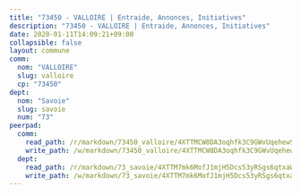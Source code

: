 ```yaml
---
title: "73450 - VALLOIRE | Entraide, Annonces, Initiatives"
description: "73450 - VALLOIRE | Entraide, Annonces, Initiatives"
date: 2020-01-11T14:09:21+09:00
collapsible: false
layout: commune
comm:
  nom: "VALLOIRE"
  slug: valloire
  cp: "73450"
dept:
  nom: "Savoie"
  slug: savoie
  num: "73"
peerpad:
  comm:
    read_path: /r/markdown/73450_valloire/4XTTMCW8DA3oqhfk3C9GWvUqehewSoGA783JCDLuaHWrkuQag
    write_path: /w/markdown/73450_valloire/4XTTMCW8DA3oqhfk3C9GWvUqehewSoGA783JCDLuaHWrkuQag-K3TgU3uncfd4kHZ1QpLyk2z5GJRq893ZnipMccnNvVY3Yd4h18Bn7ihmT9DPgp3m5gXRciX44thtJC9SgztcP9ecUUjBCjTdzDEBfXW9zWhaB2cPHn3UhY26NE65AGsm4wtUQNsW
  dept:
    read_path: /r/markdown/73_savoie/4XTTM7mk6MofJ1mjH5Dcs53yRSgs6qtxaWYjKD54ttqHGEMur
    write_path: /w/markdown/73_savoie/4XTTM7mk6MofJ1mjH5Dcs53yRSgs6qtxaWYjKD54ttqHGEMur-K3TgTorsK1WLw8S2EgnkoX8tJEgZgam6ANhvqrVqNfiz9fX8kbMKu5AF1rqzXyxMRZgoVPrb5EERe3PeBhqF1SBfP5G1PJnvsDUF2LQSxevobpkDM4djQDebTYoo6Yx53thenJpY
---
```


